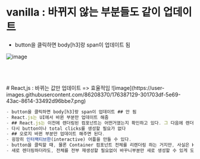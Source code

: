 # vanilla  : 바뀌지 않는 부분들도 같이 업데이트
- button을 클릭하면 body[h3]랑 span이 업데이트 됨

![image](https://user-images.githubusercontent.com/86208370/176386700-a3eca0f8-143b-4587-a667-880d004f2619.png)

<br>
<br>
<br>
# React,js : 바뀌는 값만 업데이트 => 효율적임
![image](https://user-images.githubusercontent.com/86208370/176387129-301703df-5e69-43ac-8614-33492d96bbe7.png)

```js
- button을 클릭하면 body[h3]랑 span이 업데이트 ## 안 됨
- React.js는 UI에서 바뀐 부분만 업데이트 해줌
- ## React.js는 이전에 렌더링된 컴포넌트는 어떤거였는지 확인하고 있다. 그 다음에 렌더링 될 컴포넌트는 어떤지를 보고 React.js는 다른 부분만 파악한다
- 다시 button이나 total clicks를 생성할 필요가 없다
- ## 오로지 바뀐 부분만 업데이트 해주면 된다.
- 굉장히 인터랙티브한(interactive) 어플을 만들 수 있다.
- button을 클릭할 때, 물론 Container 컴포넌트 전체를 리렌더링 하는 거지만, 사실은 HTML 코드에서는 오로지 숫자만 바뀌는 거다.
- 새로 렌더링하더라도, 전체를 전부 재생성할 필요없이 바꾸니부분만 새로 생성할 수 있게 도와준다.
```
